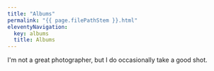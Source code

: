 ```yaml
---
title: "Albums"
permalink: "{{ page.filePathStem }}.html"
eleventyNavigation:
  key: albums
  title: Albums
---
```


I'm not a great photographer, but I do occasionally take a good shot.
